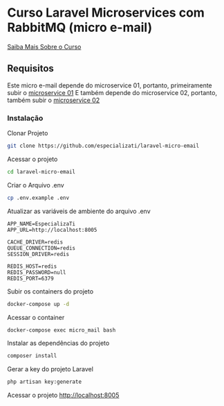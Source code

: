 # Curso Laravel Microservices com RabbitMQ (micro e-mail)
[Saiba Mais Sobre o Curso](https://academy.especializati.com.br/curso/laravel-microservices-micro-emails)

## Requisitos
Este micro e-mail depende do microservice 01, portanto, primeiramente subir o [microservice 01](https://github.com/especializati/laravel-microservice-01)
E também depende do microservice 02, portanto, também subir o [microservice 02](https://github.com/especializati/laravel-microservice-02)

### Instalação
Clonar Projeto
```sh
git clone https://github.com/especializati/laravel-micro-email
```

Acessar o projeto
```sh
cd laravel-micro-email
```

Criar o Arquivo .env
```sh
cp .env.example .env
```

Atualizar as variáveis de ambiente do arquivo .env
```dosini
APP_NAME=EspecializaTi
APP_URL=http://localhost:8005

CACHE_DRIVER=redis
QUEUE_CONNECTION=redis
SESSION_DRIVER=redis

REDIS_HOST=redis
REDIS_PASSWORD=null
REDIS_PORT=6379
```

Subir os containers do projeto
```sh
docker-compose up -d
```

Acessar o container
```sh
docker-compose exec micro_mail bash
```

Instalar as dependências do projeto
```sh
composer install
```

Gerar a key do projeto Laravel
```sh
php artisan key:generate
```

Acessar o projeto
[http://localhost:8005](http://localhost:8005)
